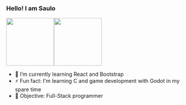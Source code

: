 ### Hello! I am Saulo

<div style="display:flex; flex-direction: row;">
  <img style="height: 8rem;" src="https://github-readme-stats.vercel.app/api?theme=vue-dark&&username=Saulo217">
  <img style="height: 8rem;" src="https://github-readme-stats.vercel.app/api/top-langs?theme=vue-dark&&username=Saulo217&&layout=compact">
</div>
<ul style='display:flex; flex-direction: column;'>
  <li> 🌱 I’m currently learning React and Bootstrap </li>
  <li> ⚡ Fun fact: I'm learning C and game development with Godot in my spare time </li>
  <li> 🎯 Objective: Full-Stack programmer </li>
</ul>
